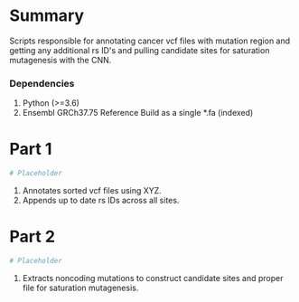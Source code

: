 # Summary
Scripts responsible for annotating cancer vcf files with mutation region and getting any additional rs ID's and pulling candidate sites for saturation mutagenesis with the CNN.

### Dependencies
1. Python (>=3.6)
2. Ensembl GRCh37.75 Reference Build as a single *.fa (indexed)

# Part 1
```bash
# Placeholder
```
1. Annotates sorted vcf files using XYZ.
2. Appends up to date rs IDs across all sites.
# Part 2
```bash
# Placeholder
```
1. Extracts noncoding mutations to construct candidate sites and proper file for saturation mutagenesis.